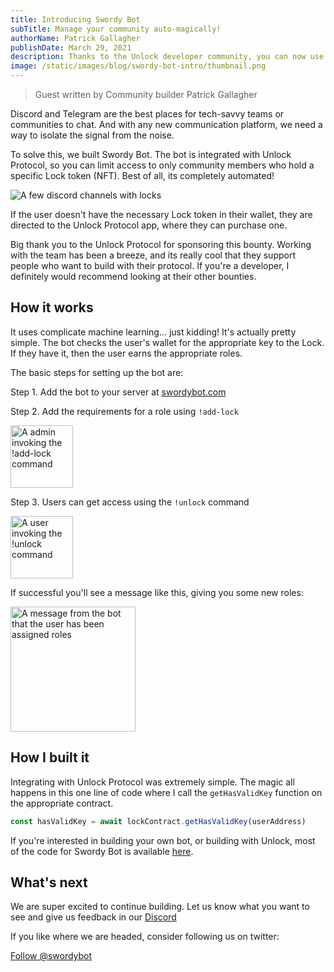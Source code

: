 ```yaml
---
title: Introducing Swordy Bot
subTitle: Manage your community auto-magically!
authorName: Patrick Gallagher
publishDate: March 29, 2021
description: Thanks to the Unlock developer community, you can now use Unlock in Discord.
image: /static/images/blog/swordy-bot-intro/thumbnail.png
---
```


> Guest written by Community builder Patrick Gallagher

Discord and Telegram are the best places for tech-savvy teams or communities to chat. And with any new communication platform, we need a way to isolate the signal from the noise.

To solve this, we built Swordy Bot. The bot is integrated with Unlock Protocol, so you can limit access to only community members who hold a specific Lock token (NFT). Best of all, its completely automated!

![A few discord channels with locks](/static/images/blog/swordy-bot-intro/channels.png)

If the user doesn't have the necessary Lock token in their wallet, they are directed to the Unlock Protocol app, where they can purchase one.

Big thank you to the Unlock Protocol for sponsoring this bounty. Working with the team has been a breeze, and its really cool that they support people who want to build with their protocol. If you're a developer, I definitely would recommend looking at their other bounties.

## How it works

It uses complicate machine learning... just kidding! It's actually pretty simple. The bot checks the user's wallet for the appropriate key to the Lock. If they have it, then the user earns the appropriate roles.

The basic steps for setting up the bot are:

Step 1. Add the bot to your server at [swordybot.com](https://swordybot.com)

Step 2. Add the requirements for a role using `!add-lock`

<img src="/static/images/blog/swordy-bot-intro/add-lock.png" alt="A admin invoking the !add-lock command" height="100px"/>

Step 3. Users can get access using the `!unlock` command

<img src="/static/images/blog/swordy-bot-intro/invoke.png" alt="A user invoking the !unlock command" height="100px"/>

If successful you'll see a message like this, giving you some new roles:

<img src="/static/images/blog/swordy-bot-intro/knighted.png" alt="A message from the bot that the user has been assigned roles" height="200px"/>

## How I built it

Integrating with Unlock Protocol was extremely simple. The magic all happens in this one line of code where I call the `getHasValidKey` function on the appropriate contract.

```js
const hasValidKey = await lockContract.getHasValidKey(userAddress)
```

If you're interested in building your own bot, or building with Unlock, most of the code for Swordy Bot is available [here](https://github.com/pi0neerpat/unlock-protocol-bot/blob/e448d1f81a49c4b0b021d09bb623991ae87c55f5/api/src/lib/unlockProtocol/unlockProtocol.js#L26).

## What's next

We are super excited to continue building. Let us know what you want to see and give us feedback in our [Discord](https://discord.gg/Nw3y4GtBSh)

If you like where we are headed, consider following us on twitter:

<a href="https://twitter.com/swordybot?ref_src=twsrc%5Etfw" class="twitter-follow-button" data-show-count="false">Follow @swordybot</a><script async src="https://platform.twitter.com/widgets.js" charset="utf-8"></script>
